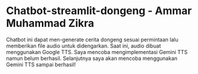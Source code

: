 # Chatbot-streamlit-dongeng - Ammar Muhammad Zikra
Chatbot ini dapat men-generate cerita dongeng sesuai permintaan lalu memberikan file audio untuk didengarkan. Saat ini, audio dibuat menggunakan Google TTS. Saya mencoba mengimplementasi Gemini TTS namun belum berhasil. Selanjutnya saya akan mencoba menggunakan Gemini TTS sampai berhasil!
